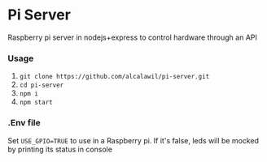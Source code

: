# Pi Server

Raspberry pi server in nodejs+express to control hardware through an API

### Usage 

1. `git clone https://github.com/alcalawil/pi-server.git`
2. `cd pi-server`
3. `npm i`
4. `npm start`

### .Env file

Set `USE_GPIO=TRUE` to use in a Raspberry pi. If it's false, leds will be mocked by printing its status in console